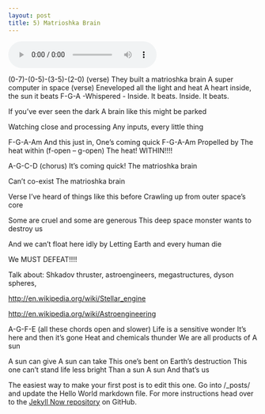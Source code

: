 ```yaml
---
layout: post
title: 5) Matrioshka Brain
---
```


<audio controls>
<source src="{{ site.baseurl }}/audio/150508_Bones.mp3" type="audio/mpeg">
</audio>

(0-7)-(0-5)-(3-5)-(2-0) (verse)
They built a matrioshka brain
A super computer in space
(verse)
Eneveloped all the light and heat
A heart inside, the sun it beats
F-G-A
-Whispered -
Inside. It beats. Inside. It beats.

If you’ve ever seen the dark
A brain like this might be parked

Watching close and processing
Any inputs, every little thing

F-G-A-Am
And this just in,
One’s coming quick
F-G-A-Am
Propelled by
The heat within
(f-open – g-open)
The heat! WITHIN!!!!

A-G-C-D (chorus) 
It’s coming quick!
The matrioshka brain

Can’t co-exist
The matrioshka brain

Verse
I’ve heard of things like this before
Crawling up from outer space’s core

Some are cruel and some are generous
This deep space monster wants to destroy us

And we can’t float here idly by
Letting Earth and every human die

We
MUST DEFEAT!!!!


Talk about: Shkadov thruster, astroengineers, megastructures, dyson spheres,


http://en.wikipedia.org/wiki/Stellar_engine

http://en.wikipedia.org/wiki/Astroengineering

A-G-F-E (all these chords open and slower)
Life is a sensitive wonder
It’s here and then it’s gone
Heat and chemicals thunder
We are all products of
A sun

A sun can give
A sun can take
This one’s bent on
Earth’s destruction
This one can’t stand life less bright
Than a sun
A sun
And that’s us


The easiest way to make your first post is to edit this one. Go into /_posts/ and update the Hello World markdown file. For more instructions head over to the [Jekyll Now repository](https://github.com/barryclark/jekyll-now) on GitHub.
